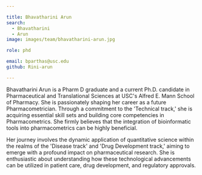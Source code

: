 ```yaml
---

title: Bhavatharini Arun
search:
  - Bhavatharini 
  - Arun
image: images/team/bhavatharini-arun.jpg

role: phd

email: bparthas@usc.edu
github: Rini-arun

---
```


Bhavatharini Arun is a Pharm D graduate and a current Ph.D. candidate in Pharmaceutical and Translational Sciences at USC's Alfred E. Mann School of Pharmacy. She is passionately shaping her career as a future Pharmacometrician. Through a commitment to the 'Technical track,' she is acquiring essential skill sets and building core competencies in Pharmacometrics. She firmly believes that the integration of bioinformatic tools into pharmacometrics can be highly beneficial.

Her journey involves the dynamic application of quantitative science within the realms of the 'Disease track' and 'Drug Development track,' aiming to emerge with a profound impact on pharmaceutical research. She is enthusiastic about understanding how these technological advancements can be utilized in patient care, drug development, and regulatory approvals. 
